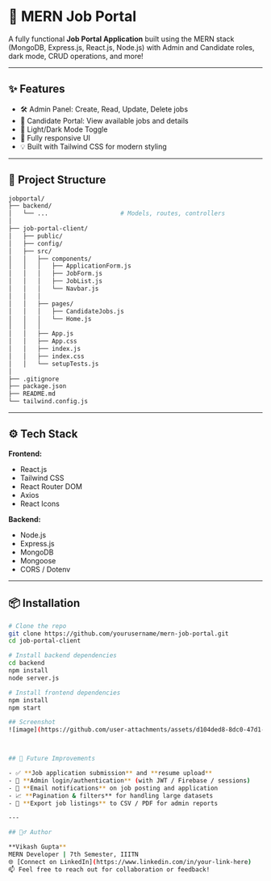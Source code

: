 # 🚀 MERN Job Portal

A fully functional **Job Portal Application** built using the MERN stack (MongoDB, Express.js, React.js, Node.js) with Admin and Candidate roles, dark mode, CRUD operations, and more!

---

## ✨ Features

- 🛠️ Admin Panel: Create, Read, Update, Delete jobs
- 👤 Candidate Portal: View available jobs and details
- 🌙 Light/Dark Mode Toggle
- 📱 Fully responsive UI
- 💡 Built with Tailwind CSS for modern styling

---

## 📁 Project Structure
```bash
jobportal/
├── backend/                  
│   └── ...                    # Models, routes, controllers
│
├── job-portal-client/        
│   ├── public/                
│   ├── config/               
│   ├── src/                   
│   │   ├── components/        
│   │   │   ├── ApplicationForm.js   
│   │   │   ├── JobForm.js           
│   │   │   ├── JobList.js          
│   │   │   └── Navbar.js           
│   │   │
│   │   ├── pages/            
│   │   │   ├── CandidateJobs.js    
│   │   │   └── Home.js              
│   │   │
│   │   ├── App.js             
│   │   ├── App.css            
│   │   ├── index.js          
│   │   ├── index.css         
│   │   └── setupTests.js      
│
├── .gitignore
├── package.json
├── README.md
└── tailwind.config.js
```
---

## ⚙️ Tech Stack

**Frontend:**
- React.js
- Tailwind CSS
- React Router DOM
- Axios
- React Icons

**Backend:**
- Node.js
- Express.js
- MongoDB
- Mongoose
- CORS / Dotenv

---

## 📦 Installation

```bash
# Clone the repo
git clone https://github.com/yourusername/mern-job-portal.git
cd job-portal-client

# Install backend dependencies
cd backend
npm install
node server.js

# Install frontend dependencies
npm install
npm start

## Screenshot
![image](https://github.com/user-attachments/assets/d104ded8-8dc0-47d1-b483-64decd128a4a)



## 🧠 Future Improvements

- ✅ **Job application submission** and **resume upload**
- 🔐 **Admin login/authentication** (with JWT / Firebase / sessions)
- 📨 **Email notifications** on job posting and application
- 📈 **Pagination & filters** for handling large datasets
- 📂 **Export job listings** to CSV / PDF for admin reports

---

## 🙋‍♂️ Author

**Vikash Gupta**  
MERN Developer | 7th Semester, IIITN  
🌐 [Connect on LinkedIn](https://www.linkedin.com/in/your-link-here)  
📫 Feel free to reach out for collaboration or feedback!



